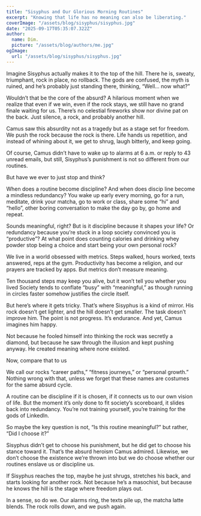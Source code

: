 ```yaml
---
title: "Sisyphus and Our Glorious Morning Routines"
excerpt: "Knowing that life has no meaning can also be liberating."
coverImage: "/assets/blog/sisyphus/sisyphus.jpg"
date: "2025-09-17T05:35:07.322Z"
author:
  name: Dim.
  picture: "/assets/blog/authors/me.jpg"
ogImage:
  url: "/assets/blog/sisyphus/sisyphus.jpg"
---
```


Imagine Sisyphus actually makes it to the top of the hill. There he is, sweaty, triumphant, rock in place, no rollback. The gods are confused, the myth is ruined, and he’s probably just standing there, thinking, “Well… now what?”

Wouldn’t that be the core of the absurd? A hilarious moment when we realize that even if we win, even if the rock stays, we still have no grand finale waiting for us. There’s no celestial fireworks show nor divine pat on the back. Just silence, a rock, and probably another hill.

Camus saw this absurdity not as a tragedy but as a stage set for freedom. We push the rock because the rock is there. Life hands us repetition, and instead of whining about it, we get to shrug, laugh bitterly, and keep going.

Of course, Camus didn’t have to wake up to alarms at 6 a.m. or reply to 43 unread emails, but still, Sisyphus’s punishment is not so different from our routines.

But have we ever to just stop and think?

When does a routine become discipline? And when does discip line become a mindless redundancy? You wake up early every morning, go for a run, meditate, drink your matcha, go to work or class, share some “hi” and “hello”, other boring conversation to make the day go by, go home and repeat.

Sounds meaningful, right? But is it discipline because it shapes your life? Or redundancy because you’re stuck in a loop society convinced you is “productive”? At what point does counting calories and drinking whey powder stop being a choice and start being your own personal rock?

We live in a world obsessed with metrics. Steps walked, hours worked, texts answered, reps at the gym. Productivity has become a religion, and our prayers are tracked by apps. But metrics don’t measure meaning.

Ten thousand steps may keep you alive, but it won’t tell you whether you lived
Society tends to conflate “busy” with “meaningful,” as though running in circles faster somehow justifies the circle itself.

But here’s where it gets tricky.
That’s where Sisyphus is a kind of mirror. His rock doesn’t get lighter, and the hill doesn’t get smaller. The task doesn’t improve him. The point is not progress. It’s endurance. And yet, Camus imagines him happy.

Not because he fooled himself into thinking the rock was secretly a diamond, but because he saw through the illusion and kept pushing anyway. He created meaning where none existed.

Now, compare that to us

We call our rocks “career paths,” “fitness journeys,” or “personal growth.” Nothing wrong with that, unless we forget that these names are costumes for the same absurd cycle.

A routine can be discipline if it is chosen, if it connects us to our own vision of life. But the moment it’s only done to fit society’s scoreboard, it slides back into redundancy. You’re not training yourself, you’re training for the gods of LinkedIn.

So maybe the key question is not, “Is this routine meaningful?” but rather, “Did I choose it?”

Sisyphus didn’t get to choose his punishment, but he did get to choose his stance toward it. That’s the absurd heroism Camus admired. Likewise, we don’t choose the existence we’re thrown into but we do choose whether our routines enslave us or discipline us.

If Sisyphus reaches the top, maybe he just shrugs, stretches his back, and starts looking for another rock. Not because he’s a masochist, but because he knows the hill is the stage where freedom plays out.

In a sense, so do we. Our alarms ring, the texts pile up, the matcha latte blends. The rock rolls down, and we push again.